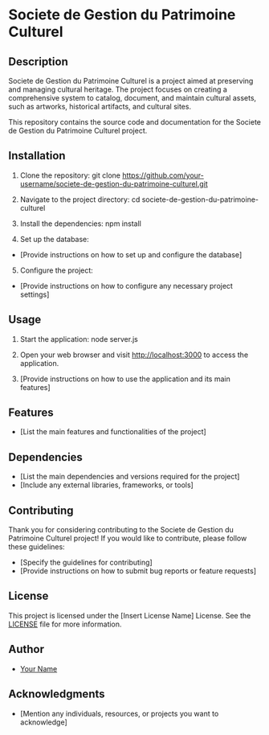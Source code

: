 # Societe de Gestion du Patrimoine Culturel

## Description
Societe de Gestion du Patrimoine Culturel is a project aimed at preserving and managing cultural heritage. The project focuses on creating a comprehensive system to catalog, document, and maintain cultural assets, such as artworks, historical artifacts, and cultural sites.

This repository contains the source code and documentation for the Societe de Gestion du Patrimoine Culturel project.

## Installation
1. Clone the repository:
 git clone https://github.com/your-username/societe-de-gestion-du-patrimoine-culturel.git

2. Navigate to the project directory:
cd societe-de-gestion-du-patrimoine-culturel

3. Install the dependencies:
npm install

4. Set up the database:
- [Provide instructions on how to set up and configure the database]

5. Configure the project:
- [Provide instructions on how to configure any necessary project settings]

## Usage
1. Start the application:
 node server.js

2. Open your web browser and visit [http://localhost:3000](http://localhost:3000) to access the application.

3. [Provide instructions on how to use the application and its main features]

## Features
- [List the main features and functionalities of the project]

## Dependencies
- [List the main dependencies and versions required for the project]
- [Include any external libraries, frameworks, or tools]

## Contributing
Thank you for considering contributing to the Societe de Gestion du Patrimoine Culturel project! If you would like to contribute, please follow these guidelines:
- [Specify the guidelines for contributing]
- [Provide instructions on how to submit bug reports or feature requests]

## License
This project is licensed under the [Insert License Name] License. See the [LICENSE](LICENSE) file for more information.

## Author
- [Your Name](https://github.com/your-username)

## Acknowledgments
- [Mention any individuals, resources, or projects you want to acknowledge]
